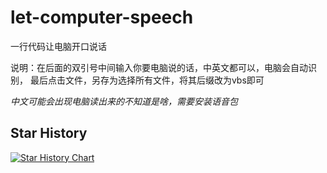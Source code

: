 # let-computer-speech
一行代码让电脑开口说话

说明：在后面的双引号中间输入你要电脑说的话，中英文都可以，电脑会自动识别，
最后点击文件，另存为选择所有文件，将其后缀改为vbs即可

*中文可能会出现电脑读出来的不知道是啥，需要安装语音包*

## Star History

[![Star History Chart](https://api.star-history.com/svg?repos=zongru666/let-computer-speech&type=Timeline)](https://star-history.com/#zongru666/let-computer-speech&Timeline)
